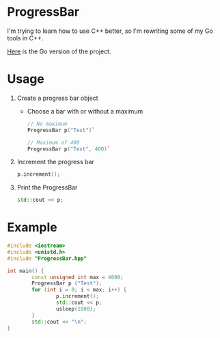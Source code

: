 # ProgressBar

I'm trying to learn how to use C++ better, so I'm rewriting some of my Go tools in C++.

[Here](https://github.com/t94j0/progress) is the Go version of the project.

# Usage

1. Create a progress bar object
	* Choose a bar with or without a maximum
		```c++
		// No maximum
		ProgressBar p("Test")`
		```
		
		```c++
		// Maximum of 400
		ProgressBar p("Test", 400)`
		```
2. Increment the progress bar
	```c++
	p.increment();
	```
3. Print the ProgressBar

	```c++
	std::cout << p;
	```

# Example

```c++
#include <iostream>
#include <unistd.h>
#include "ProgressBar.hpp"

int main() {
        const unsigned int max = 4000;
        ProgressBar p ("Test");
        for (int i = 0; i < max; i++) {
                p.increment();
                std::cout << p;
                usleep(1000);
        }
        std::cout << "\n";
}
```
